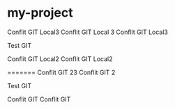 # my-project


Conflit GIT Local3 
Conflit GIT Local 3
Conflit GIT Local3 

Test GIT 

Conflit GIT Local2 
Conflit GIT Local2 

=======
Conflit GIT 23
Conflit GIT 2

Test GIT 

Conflit GIT
Conflit GIT

